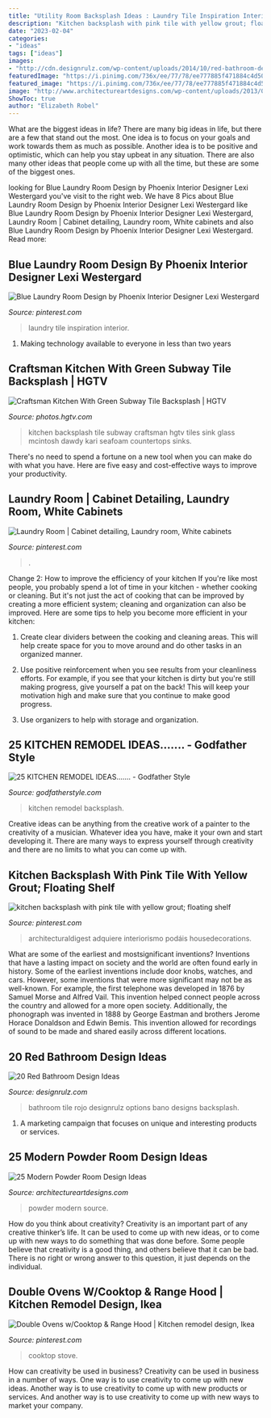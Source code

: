 ```yaml
---
title: "Utility Room Backsplash Ideas : Laundry Tile Inspiration Interior"
description: "Kitchen backsplash with pink tile with yellow grout; floating shelf"
date: "2023-02-04"
categories:
- "ideas"
tags: ["ideas"]
images:
- "http://cdn.designrulz.com/wp-content/uploads/2014/10/red-bathroom-design-ideas-designrulz-4.jpg"
featuredImage: "https://i.pinimg.com/736x/ee/77/78/ee777885f471884c4d50a98a48fd2a4d.jpg"
featured_image: "https://i.pinimg.com/736x/ee/77/78/ee777885f471884c4d50a98a48fd2a4d.jpg"
image: "http://www.architectureartdesigns.com/wp-content/uploads/2013/09/131.jpg"
ShowToc: true
author: "Elizabeth Robel"
---
```



What are the biggest ideas in life?
There are many big ideas in life, but there are a few that stand out the most. One idea is to focus on your goals and work towards them as much as possible. Another idea is to be positive and optimistic, which can help you stay upbeat in any situation. There are also many other ideas that people come up with all the time, but these are some of the biggest ones.

	

		
looking for Blue Laundry Room Design by Phoenix Interior Designer Lexi Westergard you've visit to the right web. We have 8 Pics about Blue Laundry Room Design by Phoenix Interior Designer Lexi Westergard like Blue Laundry Room Design by Phoenix Interior Designer Lexi Westergard, Laundry Room | Cabinet detailing, Laundry room, White cabinets and also Blue Laundry Room Design by Phoenix Interior Designer Lexi Westergard. Read more:
		
    
## Blue Laundry Room Design By Phoenix Interior Designer Lexi Westergard

<img loading=lazy src="https://i.pinimg.com/736x/e1/85/a8/e185a8630e0a8da8d8999ab714344b20.jpg" onerror="this.onerror=null;this.src='https://tse1.mm.bing.net/th?id=OIP.zejs0TMrPmcgfHGy-4iylQHaLH&amp;pid=15.1';" alt="Blue Laundry Room Design by Phoenix Interior Designer Lexi Westergard">

_Source: pinterest.com_

>laundry tile inspiration interior. 

	

1. Making technology available to everyone in less than two years 

    
## Craftsman Kitchen With Green Subway Tile Backsplash | HGTV

<img loading=lazy src="https://hgtvhome.sndimg.com/content/dam/images/hgtv/fullset/2014/10/1/0/DP_Kari-McIntosh-Dawdy-green-Arts-and-Crafts-kitchen-sink-detail_v.jpg.rend.hgtvcom.966.1449.suffix/1412194153270.jpeg" onerror="this.onerror=null;this.src='https://tse4.mm.bing.net/th?id=OIP.qyIPwTtMOWWQjnbIeSNAVQHaLH&amp;pid=15.1';" alt="Craftsman Kitchen With Green Subway Tile Backsplash | HGTV">

_Source: photos.hgtv.com_

>kitchen backsplash tile subway craftsman hgtv tiles sink glass mcintosh dawdy kari seafoam countertops sinks. 

	

There's no need to spend a fortune on a new tool when you can make do with what you have. Here are five easy and cost-effective ways to improve your productivity.

    
## Laundry Room | Cabinet Detailing, Laundry Room, White Cabinets

<img loading=lazy src="https://i.pinimg.com/736x/fb/77/5d/fb775df057bf27808dd3396e5acda505.jpg" onerror="this.onerror=null;this.src='https://tse1.mm.bing.net/th?id=OIP.euvdN1n5p0PkxCn_Q2BjpgHaKS&amp;pid=15.1';" alt="Laundry Room | Cabinet detailing, Laundry room, White cabinets">

_Source: pinterest.com_

>. 

	

Change 2: How to improve the efficiency of your kitchen
If you're like most people, you probably spend a lot of time in your kitchen - whether cooking or cleaning. But it's not just the act of cooking that can be improved by creating a more efficient system; cleaning and organization can also be improved. Here are some tips to help you become more efficient in your kitchen:
1. Create clear dividers between the cooking and cleaning areas. This will help create space for you to move around and do other tasks in an organized manner.

2. Use positive reinforcement when you see results from your cleanliness efforts. For example, if you see that your kitchen is dirty but you're still making progress, give yourself a pat on the back! This will keep your motivation high and make sure that you continue to make good progress.

3. Use organizers to help with storage and organization.

    
## 25 KITCHEN REMODEL IDEAS....... - Godfather Style

<img loading=lazy src="http://godfatherstyle.com/wp-content/uploads/2016/03/kitchen-remodel-ideas-throughout-kitchen-remodel-ideas-as-kitchen-tile-backsplash-ideas-to-desire..jpg" onerror="this.onerror=null;this.src='https://tse4.mm.bing.net/th?id=OIP.cW4--LG1m-Cvq5NdTbqLnAHaFi&amp;pid=15.1';" alt="25 KITCHEN REMODEL IDEAS....... - Godfather Style">

_Source: godfatherstyle.com_

>kitchen remodel backsplash. 

	

Creative ideas can be anything from the creative work of a painter to the creativity of a musician. Whatever idea you have, make it your own and start developing it. There are many ways to express yourself through creativity and there are no limits to what you can come up with.

    
## Kitchen Backsplash With Pink Tile With Yellow Grout; Floating Shelf

<img loading=lazy src="https://i.pinimg.com/736x/7a/19/4b/7a194b899fce23e7ace0a5bdb2a6b678.jpg" onerror="this.onerror=null;this.src='https://tse1.mm.bing.net/th?id=OIP.ufwFyQM_4nolJRN-Uf3aCAHaLH&amp;pid=15.1';" alt="kitchen backsplash with pink tile with yellow grout; floating shelf">

_Source: pinterest.com_

>architecturaldigest adquiere interiorismo podáis housedecorations. 

	

What are some of the earliest and mostsignificant inventions?
Inventions that have a lasting impact on society and the world are often found early in history. Some of the earliest inventions include door knobs, watches, and cars. However, some inventions that were more significant may not be as well-known. For example, the first telephone was developed in 1876 by Samuel Morse and Alfred Vail. This invention helped connect people across the country and allowed for a more open society. Additionally, the phonograph was invented in 1888 by George Eastman and brothers Jerome Horace Donaldson and Edwin Bemis. This invention allowed for recordings of sound to be made and shared easily across different locations.

    
## 20 Red Bathroom Design Ideas

<img loading=lazy src="http://cdn.designrulz.com/wp-content/uploads/2014/10/red-bathroom-design-ideas-designrulz-4.jpg" onerror="this.onerror=null;this.src='https://tse1.mm.bing.net/th?id=OIP.zjS2j_MD34rgSfBSthnKgAHaJ4&amp;pid=15.1';" alt="20 Red Bathroom Design Ideas">

_Source: designrulz.com_

>bathroom tile rojo designrulz options bano designs backsplash. 

	

1. A marketing campaign that focuses on unique and interesting products or services.

    
## 25 Modern Powder Room Design Ideas

<img loading=lazy src="http://www.architectureartdesigns.com/wp-content/uploads/2013/09/131.jpg" onerror="this.onerror=null;this.src='https://tse3.mm.bing.net/th?id=OIP.ho0aIP7erbwckDgDspF1oQAAAA&amp;pid=15.1';" alt="25 Modern Powder Room Design Ideas">

_Source: architectureartdesigns.com_

>powder modern source. 

	

How do you think about creativity?
Creativity is an important part of any creative thinker’s life. It can be used to come up with new ideas, or to come up with new ways to do something that was done before. Some people believe that creativity is a good thing, and others believe that it can be bad. There is no right or wrong answer to this question, it just depends on the individual.

    
## Double Ovens W/Cooktop &amp; Range Hood | Kitchen Remodel Design, Ikea

<img loading=lazy src="https://i.pinimg.com/736x/ee/77/78/ee777885f471884c4d50a98a48fd2a4d.jpg" onerror="this.onerror=null;this.src='https://tse1.mm.bing.net/th?id=OIP.coXO3detY2LiKy-_XP_i9AHaLF&amp;pid=15.1';" alt="Double Ovens w/Cooktop &amp; Range Hood | Kitchen remodel design, Ikea">

_Source: pinterest.com_

>cooktop stove. 

	

How can creativity be used in business?
Creativity can be used in business in a number of ways. One way is to use creativity to come up with new ideas. Another way is to use creativity to come up with new products or services. And another way is to use creativity to come up with new ways to market your company.

